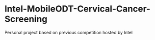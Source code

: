 # Intel-MobileODT-Cervical-Cancer-Screening
Personal project based on previous competition hosted by Intel
